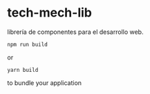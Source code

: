 # tech-mech-lib
librería de componentes para el desarrollo web.

```
npm run build
```

or

```
yarn build
```

to bundle your application
